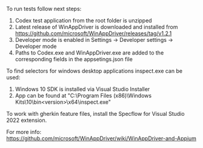 To run tests follow next steps:
1. Codex test application from the root folder is unzipped
2. Latest release of WinAppDriver is downloaded and installed from https://github.com/microsoft/WinAppDriver/releases/tag/v1.2.1
3. Developer mode is enabled in Settings -> Developer settings -> Developer mode  
4. Paths to Codex.exe and WinAppDriver.exe are added to the corresponding fields in the appsetings.json file


To find selectors for windows desktop applications inspect.exe can be used:
1. Windows 10 SDK is installed via Visual Studio Installer
2. App can be found at "C:\Program Files (x86)\Windows Kits\10\bin\<version>\x64\inspect.exe"


To work with gherkin feature files, install the Specflow for Visual Studio 2022 extension.


For more info: 
https://github.com/microsoft/WinAppDriver/wiki/WinAppDriver-and-Appium
